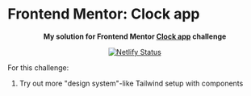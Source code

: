 # Frontend Mentor: Clock app

<p align="center"><strong align="center">My solution for Frontend Mentor <a href="https://www.frontendmentor.io/challenges/clock-app-LMFaxFwrM">Clock app</a> challenge</strong></p>

<p align="center">
  <a href="https://app.netlify.com/sites/p1t1ch-fm-clock-app/deploys">
    <img
      src="https://api.netlify.com/api/v1/badges/35ae4493-ee08-48a2-8c83-f1e12d3ee8e9/deploy-status"
      alt="Netlify Status"
    />
  </a>
</p>

For this challenge:

1. Try out more "design system"-like Tailwind setup with components
